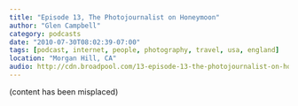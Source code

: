 ```yaml
---
title: "Episode 13, The Photojournalist on Honeymoon"
author: "Glen Campbell"
category: podcasts
date: "2010-07-30T08:02:39-07:00"
tags: [podcast, internet, people, photography, travel, usa, england]
location: "Morgan Hill, CA"
audio: http://cdn.broadpool.com/13-episode-13-the-photojournalist-on-honeymoon-1.mp3
---
```

(content has been misplaced)
